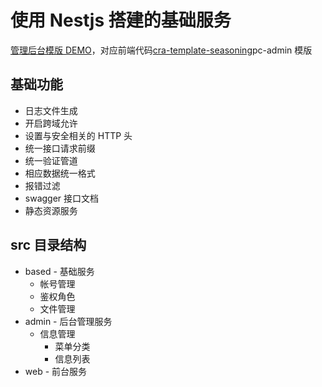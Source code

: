 # 使用 Nestjs 搭建的基础服务

[管理后台模版 DEMO](http://nest.bittyshow.top)，对应前端代码[cra-template-seasoning](https://github.com/dyb881/cra-template-seasoning)pc-admin 模版

## 基础功能

- 日志文件生成
- 开启跨域允许
- 设置与安全相关的 HTTP 头
- 统一接口请求前缀
- 统一验证管道
- 相应数据统一格式
- 报错过滤
- swagger 接口文档
- 静态资源服务

## src 目录结构

- based - 基础服务
  - 帐号管理
  - 鉴权角色
  - 文件管理
- admin - 后台管理服务
  - 信息管理
    - 菜单分类
    - 信息列表
- web - 前台服务
